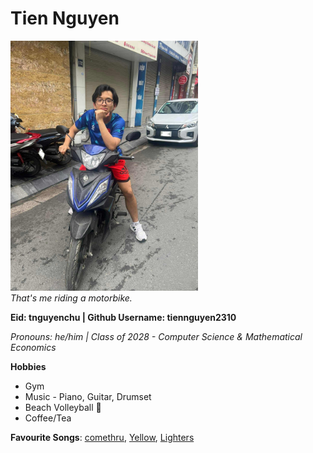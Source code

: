 # Tien Nguyen

<img src="src/87264613-d420-40bc-8f98-71dd6f91bb70.jpg" width="300" alt="My picture"> <br>*That's me riding a motorbike.*

**Eid: tnguyenchu | Github Username: tiennguyen2310**

*Pronouns: he/him | Class of 2028 - Computer Science & Mathematical Economics*

**Hobbies**
- Gym
- Music - Piano, Guitar, Drumset
- Beach Volleyball 🏐
- Coffee/Tea

**Favourite Songs**: [comethru](https://www.youtube.com/watch?v=jO2viLEW-1A), [Yellow](https://www.youtube.com/watch?v=yKNxeF4KMsY), [Lighters](https://www.youtube.com/watch?v=YWt4wmZ_EMI)
